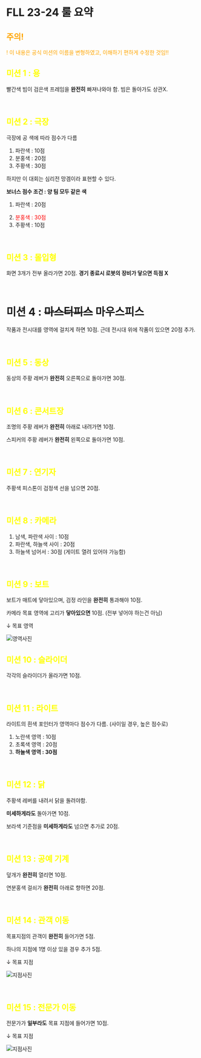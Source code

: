 # FLL 23-24 룰 요약

<h2 style="color:orange"> 주의! </h2>
<p style="color:orange">! 이 내용은 공식 미션의 이름을 변형하였고, 이해하기 편하게 수정한 것임!!</p>

<h2 style="color:yellow"> 미션 1 : 용 </h2>

빨간색 빔이 검은색 프레임을 **완전히** 빠져나와야 함. 빔은 돌아가도 상관X.

<br>

<h2 style="color:yellow"> 미션 2 : 극장 </h2>
극장에 공 색에 따라 점수가 다름

1. 파란색 : 10점
2. 분홍색 : 20점
3. 주황색 : 30점

하지만 이 대회는 심리전 망겜이라 표현할 수 있다.

<b>보너스 점수 조건 : 양 팀 모두 같은 색</b>

1. 파란색 : 20점
2. <p style="color:red; margin-bottom : 0px"> 분홍색 : 30점
3. 주황색 : 10점

<br>

<h2 style="color:yellow"> 미션 3 : 몰입형 </h2>

화면 3개가 전부 올라가면 20점. **경기 종료시 로봇의 장비가 닿으면 득점 X**

<br>

# 미션 4 : ~~마스터피스~~ 마우스피스

작품과 전시대를 영역에 걸치게 하면 10점. 근데 전시대 위에 작품이 있으면 20점 추가.

<br>

<h2 style="color:yellow"> 미션 5 : 동상 </h2>

동상의 주황 레버가 **완전히** 오른쪽으로 돌아가면 30점.

<br>

<h2 style="color:yellow"> 미션 6 : 콘서트장 </h2>

조명의 주황 레버가 **완전히** 아래로 내려가면 10점.

스피커의 주황 레버가 **완전히** 왼쪽으로 돌아가면 10점.

<br>

<h2 style="color:yellow"> 미션 7 : 연기자 </h2>

주황색 피스톤이 검정색 선을 넘으면 20점.

<br>

<h2 style="color:yellow"> 미션 8 : 카메라 </h2>

1. 남색, 파란색 사이 : 10점
2. 파란색, 하늘색 사이 : 20점
3. 하늘색 넘어서 : 30점 (게이트 열려 있어야 가능함)

<br>

<h2 style="color:yellow"> 미션 9 : 보트 </h2>

보트가 매트에 닿아있으며, 검정 라인을 **완전히** 통과해야 10점.

카메라 목표 영역에 고리가 **닿아있으면** 10점. (전부 넣어야 하는건 아님)

↓ 목표 영역

![영역사진](https://cdn.discordapp.com/attachments/1144647420454653954/1144647553233719296/image.png)

<h2 style="color:yellow"> 미션 10 : 슬라이더 </h2>

각각의 슬라이더가 올라가면 10점.

<br>

<h2 style="color:yellow"> 미션 11 : 라이트 </h2>

라이트의 흰색 포인터가 영역마다 점수가 다름. (사이일 경우, 높은 점수로)

1. 노란색 영역 : 10점
2. 초록색 영역 : 20점
3. **하늘색 영역 : 30점**

<br>

<h2 style="color:yellow"> 미션 12 : 닭 </h2>

주황색 레버를 내려서 닭을 돌려야함.

**미세하게라도** 돌아가면 10점.

보라색 기준점을 **미세하게라도** 넘으면 추가로 20점.

<br>

<h2 style="color:yellow"> 미션 13 : 공예 기계 </h2>

덮개가 **완전히** 열리면 10점.

연분홍색 걸쇠가 **완전히** 아래로 향하면 20점.

<br>

<h2 style="color:yellow"> 미션 14 : 관객 이동 </h2>

목표지점의 관객이 **완전히** 들어가면 5점.

하나의 지점에 1명 이상 있을 경우 추가 5점.

↓ 목표 지점

![지점사진](https://cdn.discordapp.com/attachments/1144647420454653954/1144650150325801173/image.png)

<br>

<h2 style="color:yellow"> 미션 15 : 전문가 이동 </h2>

전문가가 **일부라도** 목표 지점에 들어가면 10점.

↓ 목표 지점

![지점사진](https://cdn.discordapp.com/attachments/1144647420454653954/1144650643479470171/image.png)
